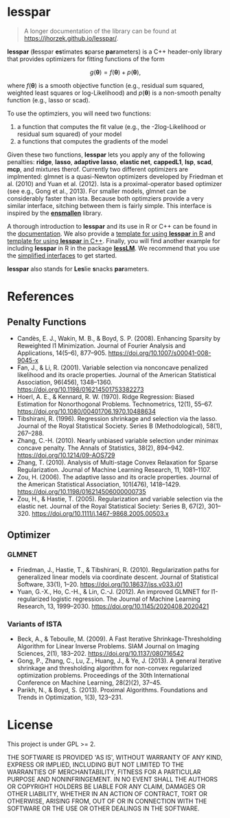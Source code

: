# lesspar

> A longer documentation of the library can be found at https://jhorzek.github.io/lesspar/.

**lesspar** (**l**esspar **es**timates **s**parse **par**ameters) is a C++ header-only library that provides optimizers for fitting functions of the form

$$g(\pmb\theta) = f(\pmb\theta) + p(\pmb\theta),$$

where $f(\pmb\theta)$ is a smooth objective function (e.g., residual sum squared, weighted least squares or log-Likelihood) and $p(\pmb\theta)$ is a non-smooth penalty function (e.g., lasso or scad).

To use the optimziers, you will need two functions:

1. a function that computes the fit value (e.g., the -2log-Likelihood or residual sum squared) of your model
2. a functions that computes the gradients of the model

Given these two functions, **lesspar** lets you apply any of the following penalties: **ridge**, **lasso**, **adaptive lasso**, **elastic net**, **cappedL1**, **lsp**, **scad**, **mcp**, and mixtures therof. Currently two different optimizers are implmented:
glmnet is a quasi-Newton optimizers developed by Friedman et al. (2010) and Yuan et al. (2012). Ista is a proximal-operator based optimizer (see e.g., Gong et al., 2013). For smaller models, glmnet can be considerably faster than ista.
Because both optimziers provide a very similar interface, sitching between them is fairly simple.
This interface is inspired by the [**ensmallen**](https://ensmallen.org/) library. 

A thorough introduction to **lesspar** and its use in R or C++ can be found in the [documentation](https://jhorzek.github.io/lesspar/). 
We also provide a [template for using **lesspar** in R](https://github.com/jhorzek/lessparTemplateR) and [template for using **lesspar** in C++](https://github.com/jhorzek/lessparTemplateCpp). Finally, you will find another example for including **lesspar** in R in the package [**lessLM**](https://github.com/jhorzek/lessLM). We recommend that you use the [simplified interfaces](https://github.com/jhorzek/lesspar/blob/main/include/simplified_interfaces.h) to get started. 

**lesspar** also stands for **Les**lie **s**nacks **par**ameters.  

# References

## Penalty Functions

* Candès, E. J., Wakin, M. B., & Boyd, S. P. (2008). Enhancing Sparsity by 
Reweighted l1 Minimization. Journal of Fourier Analysis and Applications, 14(5–6), 
877–905. https://doi.org/10.1007/s00041-008-9045-x
* Fan, J., & Li, R. (2001). Variable selection via nonconcave penalized 
likelihood and its oracle properties. Journal of the American Statistical 
Association, 96(456), 1348–1360. https://doi.org/10.1198/016214501753382273
* Hoerl, A. E., & Kennard, R. W. (1970). Ridge Regression: Biased Estimation 
for Nonorthogonal Problems. Technometrics, 12(1), 55–67. https://doi.org/10.1080/00401706.1970.10488634
* Tibshirani, R. (1996). Regression shrinkage and selection via the lasso. 
Journal of the Royal Statistical Society. Series B (Methodological), 58(1), 267–288.
* Zhang, C.-H. (2010). Nearly unbiased variable selection under minimax concave penalty. 
The Annals of Statistics, 38(2), 894–942. https://doi.org/10.1214/09-AOS729
* Zhang, T. (2010). Analysis of Multi-stage Convex Relaxation for Sparse Regularization. 
Journal of Machine Learning Research, 11, 1081–1107.
* Zou, H. (2006). The adaptive lasso and its oracle properties. Journal of the 
American Statistical Association, 101(476), 1418–1429. https://doi.org/10.1198/016214506000000735
* Zou, H., & Hastie, T. (2005). Regularization and variable selection via the 
elastic net. Journal of the Royal Statistical Society: Series B, 67(2), 301–320. 
https://doi.org/10.1111/j.1467-9868.2005.00503.x

## Optimizer

### GLMNET 

* Friedman, J., Hastie, T., & Tibshirani, R. (2010). Regularization paths for 
generalized linear models via coordinate descent. Journal of Statistical 
Software, 33(1), 1–20. https://doi.org/10.18637/jss.v033.i01
* Yuan, G.-X., Ho, C.-H., & Lin, C.-J. (2012). An improved GLMNET for 
l1-regularized logistic regression. The Journal of Machine Learning Research, 
13, 1999–2030. https://doi.org/10.1145/2020408.2020421

### Variants of ISTA

* Beck, A., & Teboulle, M. (2009). A Fast Iterative Shrinkage-Thresholding 
Algorithm for Linear Inverse Problems. SIAM Journal on Imaging Sciences, 2(1), 
183–202. https://doi.org/10.1137/080716542
* Gong, P., Zhang, C., Lu, Z., Huang, J., & Ye, J. (2013). A general iterative 
shrinkage and thresholding algorithm for non-convex regularized optimization problems. 
Proceedings of the 30th International Conference on Machine Learning, 28(2)(2), 37–45.
* Parikh, N., & Boyd, S. (2013). Proximal Algorithms. Foundations and 
Trends in Optimization, 1(3), 123–231.

# License

This project is under GPL >= 2.

THE SOFTWARE IS PROVIDED 'AS IS', WITHOUT WARRANTY OF ANY KIND, EXPRESS OR IMPLIED, 
INCLUDING BUT NOT LIMITED TO THE WARRANTIES OF MERCHANTABILITY, 
FITNESS FOR A PARTICULAR PURPOSE AND NONINFRINGEMENT. IN NO EVENT SHALL THE 
AUTHORS OR COPYRIGHT HOLDERS BE LIABLE FOR ANY CLAIM, DAMAGES OR OTHER LIABILITY, 
WHETHER IN AN ACTION OF CONTRACT, TORT OR OTHERWISE, ARISING FROM, OUT OF OR IN 
CONNECTION WITH THE SOFTWARE OR THE USE OR OTHER DEALINGS IN THE SOFTWARE. 

